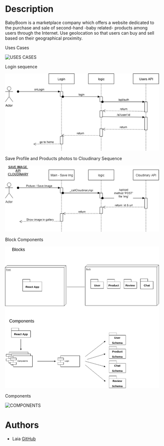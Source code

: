 # Description
BabyBoom is a marketplace company which offers a website dedicated to the purchase and sale of second-hand -baby related- products among users through the Internet. Use geolocation so that users can buy and sell based on their geographical proximity.


Uses Cases

![USES CASES](docs/images/babyboom_use_cases.png)

Login sequence

![LOGIN](docs/images/babyboom_login.png)


Save Profile and Products photos to Cloudinary Sequence

![CLOUDINARY IMAGE](docs/images/babyboom_saveImage_sequence.png)


Block Components

![BLOCK COMPONENTS](docs/images/babyboom_blocks_component.png)


Components

![COMPONENTS](skybets-app/docs/images/components.png)



# Authors

- Laia [GitHub](https://github.com/laia89)


